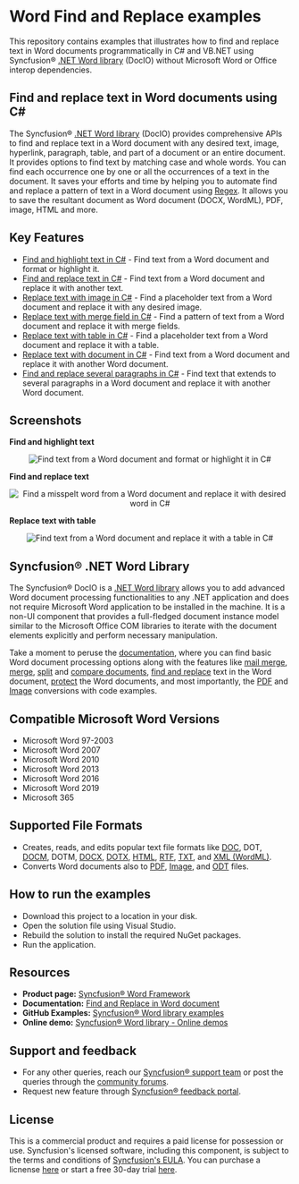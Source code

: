 # Word Find and Replace examples

This repository contains examples that illustrates how to find and replace text in Word documents programmatically in C# and VB.NET using Syncfusion&reg; [.NET Word library](https://www.syncfusion.com/document-processing/word-framework/net/word-library?utm_source=github&utm_source=github&utm_medium=listing&utm_campaign=github-docio-examples) (DocIO) without Microsoft Word or Office interop dependencies.

## Find and replace text in Word documents using C#
The Syncfusion&reg; [.NET Word library](https://www.syncfusion.com/document-processing/word-framework/net/word-library?utm_source=github&utm_source=github&utm_medium=listing&utm_campaign=github-docio-examples) (DocIO) provides comprehensive APIs to find and replace text in a Word document with any desired text, image, hyperlink, paragraph, table, and part of a document or an entire document. It provides options to find text by matching case and whole words. You can find each occurrence one by one or all the occurrences of a text in the document. It saves your efforts and time by helping you to automate find and replace a pattern of text in a Word document using [Regex](https://docs.microsoft.com/en-us/dotnet/api/system.text.regularexpressions.regex?utm_source=github&utm_source=github&utm_medium=listing&utm_campaign=github-docio-examples). It allows you to save the resultant document as Word document (DOCX, WordML), PDF, image, HTML and more.

## Key Features

- [Find and highlight text in C#](https://help.syncfusion.com/file-formats/docio/working-with-find-and-replace?utm_source=github&utm_source=github&utm_medium=listing&utm_campaign=github-docio-examples#find-text-in-a-word-document-and-format) - Find text from a Word document and format or highlight it.
- [Find and replace text in C#](https://help.syncfusion.com/file-formats/docio/working-with-find-and-replace?utm_source=github&utm_source=github&utm_medium=listing&utm_campaign=github-docio-examples#find-and-replace-text-with-other-text) - Find text from a Word document and replace it with another text.
- [Replace text with image in C#](https://help.syncfusion.com/file-formats/docio/working-with-find-and-replace?utm_source=github&utm_source=github&utm_medium=listing&utm_campaign=github-docio-examples#find-and-replace-text-with-an-image) - Find a placeholder text from a Word document and replace it with any desired image.
- [Replace text with merge field in C#](https://help.syncfusion.com/file-formats/docio/working-with-find-and-replace?utm_source=github&utm_source=github&utm_medium=listing&utm_campaign=github-docio-examples#find-and-replace-a-pattern-of-text-with-a-merge-field) - Find a pattern of text from a Word document and replace it with merge fields.
- [Replace text with table in C#](https://help.syncfusion.com/file-formats/docio/working-with-find-and-replace?utm_source=github&utm_source=github&utm_medium=listing&utm_campaign=github-docio-examples#find-and-replace-text-with-a-table) - Find a placeholder text from a Word document and replace it with a table.
- [Replace text with document in C#](https://help.syncfusion.com/file-formats/docio/working-with-find-and-replace?utm_source=github&utm_source=github&utm_medium=listing&utm_campaign=github-docio-examples#find-and-replace-text-in-word-document-with-another-document) - Find text from a Word document and replace it with another Word document.
- [Find and replace several paragraphs in C#](https://help.syncfusion.com/file-formats/docio/working-with-find-and-replace?utm_source=github&utm_source=github&utm_medium=listing&utm_campaign=github-docio-examples#find-and-replace-text-extending-to-several-paragraphs) - Find text that extends to several paragraphs in a Word document and replace it with another Word document.

## Screenshots

**Find and highlight text**

<p align="center"> 
<img src="Find-and-highlight-text/Images/Find-and-highlight-text.png" alt="Find text from a Word document and format or highlight it in C#"/> 
</p>

**Find and replace text**

<p align="center"> 
<img src="Find-and-replace-text/Images/Replace-misspelt-word.png" alt="Find a misspelt word from a Word document and replace it with desired word in C#"/> 
</p>

**Replace text with table**

<p align="center"> 
<img src="Replace-text-with-table/Images/Replace-text-with-table.png" alt="Find text from a Word document and replace it with a table in C#"/> 
</p>

## Syncfusion&reg; .NET Word Library
The Syncfusion&reg; DocIO is a [.NET Word library](https://www.syncfusion.com/document-processing/word-framework/net/word-library?utm_source=github&utm_medium=listing&utm_campaign=github-docio-examples) allows you to add advanced Word document processing functionalities to any .NET application and does not require Microsoft Word application to be installed in the machine. It is a non-UI component that provides a full-fledged document instance model similar to the Microsoft Office COM libraries to iterate with the document elements explicitly and perform necessary manipulation. 

Take a moment to peruse the [documentation](https://help.syncfusion.com/file-formats/docio/getting-started?utm_source=github&utm_medium=listing&utm_campaign=github-docio-examples), where you can find basic Word document processing options along with the features like [mail merge](https://help.syncfusion.com/file-formats/docio/working-with-mail-merge?utm_source=github&utm_medium=listing&utm_campaign=github-docio-examples), [merge](https://help.syncfusion.com/file-formats/docio/word-document/merging-word-documents?utm_source=github&utm_medium=listing&utm_campaign=github-docio-examples), [split](https://help.syncfusion.com/file-formats/docio/word-document/split-word-documents?utm_source=github&utm_medium=listing&utm_campaign=github-docio-examples) and [compare documents](https://help.syncfusion.com/file-formats/docio/word-document/compare-word-documents?utm_source=github&utm_medium=listing&utm_campaign=github-docio-examples), [find and replace](https://help.syncfusion.com/file-formats/docio/working-with-find-and-replace?utm_source=github&utm_medium=listing&utm_campaign=github-docio-examples) text in the Word document, [protect](https://help.syncfusion.com/file-formats/docio/working-with-security?utm_source=github&utm_medium=listing&utm_campaign=github-docio-examples) the Word documents, and most importantly, the [PDF](https://help.syncfusion.com/file-formats/docio/word-to-pdf?utm_source=github&utm_medium=listing&utm_campaign=github-docio-examples) and [Image](https://help.syncfusion.com/file-formats/docio/word-to-image?utm_source=github&utm_medium=listing&utm_campaign=github-docio-examples) conversions with code examples.

Compatible Microsoft Word Versions
----------------------------------

*   Microsoft Word 97-2003
*   Microsoft Word 2007
*   Microsoft Word 2010
*   Microsoft Word 2013
*   Microsoft Word 2016
*   Microsoft Word 2019
*   Microsoft 365

Supported File Formats
----------------------

*   Creates, reads, and edits popular text file formats like [DOC](https://help.syncfusion.com/file-formats/docio/word-file-formats?utm_source=github&utm_medium=listing&utm_campaign=github-docio-examples#doc-to-docx-and-docx-to-doc), DOT, [DOCM](https://help.syncfusion.com/file-formats/docio/word-file-formats?utm_source=github&utm_medium=listing&utm_campaign=github-docio-examples#macros), DOTM, [DOCX](https://help.syncfusion.com/file-formats/docio/word-file-formats?utm_source=github&utm_medium=listing&utm_campaign=github-docio-examples#doc-to-docx-and-docx-to-doc), [DOTX](https://help.syncfusion.com/file-formats/docio/word-file-formats?utm_source=github&utm_medium=listing&utm_campaign=github-docio-examples#templates), [HTML](https://help.syncfusion.com/file-formats/docio/html?utm_source=github&utm_medium=listing&utm_campaign=github-docio-examples), [RTF](https://help.syncfusion.com/file-formats/docio/rtf?utm_source=github&utm_medium=listing&utm_campaign=github-docio-examples), [TXT](https://help.syncfusion.com/file-formats/docio/text?utm_source=github&utm_medium=listing&utm_campaign=github-docio-examples), and [XML (WordML)](https://help.syncfusion.com/file-formats/docio/word-file-formats#word-processing-xml-xml?utm_source=github&utm_medium=listing&utm_campaign=github-docio-examples).
*   Converts Word documents also to [PDF](https://help.syncfusion.com/file-formats/docio/word-to-pdf?utm_source=github&utm_medium=listing&utm_campaign=github-docio-examples), [Image](https://help.syncfusion.com/file-formats/docio/word-to-image?utm_source=github&utm_medium=listing&utm_campaign=github-docio-examples), and [ODT](https://help.syncfusion.com/file-formats/docio/word-to-odt?utm_source=github&utm_medium=listing&utm_campaign=github-docio-examples) files.

## How to run the examples
- Download this project to a location in your disk.
- Open the solution file using Visual Studio.
- Rebuild the solution to install the required NuGet packages.
- Run the application.

## Resources

- **Product page:** [Syncfusion&reg; Word Framework](https://www.syncfusion.com/document-processing/word-framework/net?utm_source=github&utm_medium=listing&utm_campaign=github-docio-examples)
- **Documentation:** [Find and Replace in Word document](https://help.syncfusion.com/file-formats/docio/working-with-find-and-replace?utm_source=github&utm_medium=listing&utm_campaign=github-docio-examples)
- **GitHub Examples:** [Syncfusion&reg; Word library examples](https://github.com/SyncfusionExamples/DocIO-Examples?utm_source=github&utm_medium=listing&utm_campaign=github-docio-examples)
- **Online demo:** [Syncfusion&reg; Word library - Online demos](https://ej2.syncfusion.com/aspnetcore/Word/SalesInvoice#/material3?utm_source=github&utm_medium=listing&utm_campaign=github-docio-examples)

## Support and feedback
- For any other queries, reach our [Syncfusion&reg; support team](https://support.syncfusion.com/agent/tickets/create?utm_source=github&utm_medium=listing&utm_campaign=github-docio-examples) or post the queries through the [community forums](https://www.syncfusion.com/forums?utm_source=github&utm_source=github&utm_medium=listing&utm_campaign=github-docio-examples).
- Request new feature through [Syncfusion&reg; feedback portal](https://www.syncfusion.com/feedback/home?utm_source=github&utm_medium=listing&utm_campaign=github-docio-examples).

## License
This is a commercial product and requires a paid license for possession or use. Syncfusion's licensed software, including this component, is subject to the terms and conditions of [Syncfusion's EULA](https://www.syncfusion.com/license/studio/22.2.5/syncfusion_essential_studio_eula.pdf?utm_source=github&utm_medium=listing&utm_campaign=github-docio-examples). You can purchase a licnense [here](https://www.syncfusion.com/sales/products?utm_source=github&utm_medium=listing&utm_campaign=github-docio-examples) or start a free 30-day trial [here](https://www.syncfusion.com/account/manage-trials/start-trials?utm_source=github&utm_medium=listing&utm_campaign=github-docio-examples).
